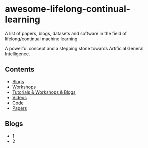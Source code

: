 # awesome-lifelong-continual-learning
A list of papers, blogs, datasets and software in the field of lifelong/continual machine learning

A powerful concept and a stepping stone towards Artificial General Intelligence.

## Contents
- [Blogs](#recommendations)
- [Workshops](#workshops)
- [Tutorials & Workshops & Blogs](#tutorials--workshops--blogs)
- [Videos](#videos)
- [Code](#code)
- [Papers](#papers)
 
  
## Blogs
- 1
- 2
